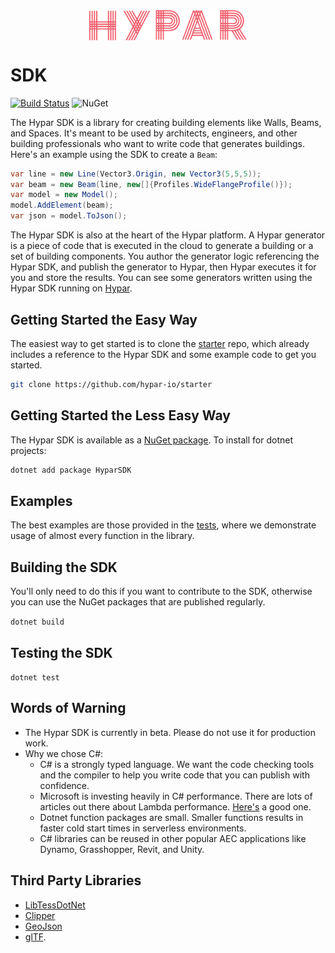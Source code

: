 <img src="./hypar_logo.svg" width="300px" style="display: block;margin-left: auto;margin-right: auto;width: 50%;">

# SDK
[![Build Status](https://travis-ci.org/hypar-io/sdk.svg?branch=master)](https://travis-ci.org/hypar-io/sdk)
![NuGet](https://img.shields.io/nuget/v/HyparSDK.svg)

The Hypar SDK is a library for creating building elements like Walls, Beams, and Spaces. It's meant to be used by architects, engineers, and other building professionals who want to write code that generates buildings. Here's an example using the SDK to create a `Beam`:
```c#
var line = new Line(Vector3.Origin, new Vector3(5,5,5));
var beam = new Beam(line, new[]{Profiles.WideFlangeProfile()});
var model = new Model();
model.AddElement(beam);
var json = model.ToJson();
```

The Hypar SDK is also at the heart of the Hypar platform. A Hypar generator is a piece of code that is executed in the cloud to generate a building or a set of building components. You author the generator logic referencing the Hypar SDK, and publish the generator to Hypar, then Hypar executes it for you and store the results. You can see some generators written using the Hypar SDK running on [Hypar](https://hypar.io). 

## Getting Started the Easy Way
The easiest way to get started is to clone the [starter](https://github.com/hypar-io/starter) repo, which already includes a reference to the Hypar SDK and some example code to get you started.
```bash
git clone https://github.com/hypar-io/starter
```

## Getting Started the Less Easy Way
The Hypar SDK is available as a [NuGet package](https://www.nuget.org/packages/HyparSDK).
To install for dotnet projects:
```bash
dotnet add package HyparSDK
```

## Examples
The best examples are those provided in the [tests](https://github.com/hypar-io/sdk/tree/master/csharp/test/Hypar.SDK.Tests), where we demonstrate usage of almost every function in the library.

## Building the SDK
You'll only need to do this if you want to contribute to the SDK, otherwise you can use the NuGet packages that are published regularly.

`dotnet build`

## Testing the SDK
`dotnet test`

## Words of Warning
- The Hypar SDK is currently in beta. Please do not use it for production work.
- Why we chose C#:
  - C# is a strongly typed language. We want the code checking tools and the compiler to help you write code that you can publish with confidence. 
  - Microsoft is investing heavily in C# performance. There are lots of articles out there about Lambda performance. [Here's](https://read.acloud.guru/comparing-aws-lambda-performance-of-node-js-python-java-c-and-go-29c1163c2581) a good one.
  - Dotnet function packages are small. Smaller functions results in faster cold start times in serverless environments.
  - C# libraries can be reused in other popular AEC applications like Dynamo, Grasshopper, Revit, and Unity.

## Third Party Libraries

- [LibTessDotNet](https://github.com/speps/LibTessDotNet)  
- [Clipper](http://www.angusj.com/delphi/clipper.php)
- [GeoJson](http://geojson.org/)
- [glTF](https://www.khronos.org/gltf/).
